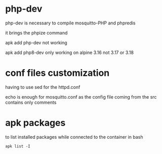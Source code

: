 # php-dev

php-dev is necessary to compile mosquitto-PHP and phpredis

it brings the phpize command

apk add php-dev not working

apk add php8-dev only working on alpine 3.16 not 3.17 or 3.18

# conf files customization

having to use sed for the httpd.conf

echo is enough for mosquitto.conf as the config file coming from the src contains only comments

# apk packages

to list installed packages while connected to the container in bash

```
apk list -I
```
